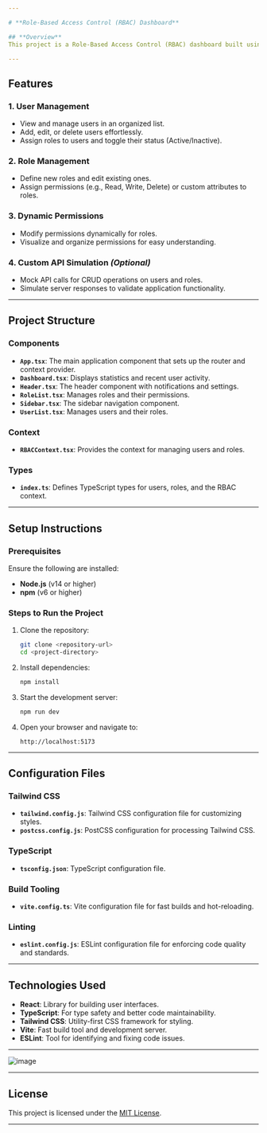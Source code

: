 ```yaml
---

# **Role-Based Access Control (RBAC) Dashboard**

## **Overview**
This project is a Role-Based Access Control (RBAC) dashboard built using **React**, **TypeScript**, and **Tailwind CSS**. It provides a secure and user-friendly interface for managing users, roles, and permissions efficiently. Administrators can assign roles, define permissions, and manage user activity in an intuitive and visually appealing dashboard.

---
```


## **Features**
### 1. **User Management**
- View and manage users in an organized list.
- Add, edit, or delete users effortlessly.
- Assign roles to users and toggle their status (Active/Inactive).

### 2. **Role Management**
- Define new roles and edit existing ones.
- Assign permissions (e.g., Read, Write, Delete) or custom attributes to roles.

### 3. **Dynamic Permissions**
- Modify permissions dynamically for roles.
- Visualize and organize permissions for easy understanding.

### 4. **Custom API Simulation** *(Optional)*
- Mock API calls for CRUD operations on users and roles.
- Simulate server responses to validate application functionality.

---

## **Project Structure**
### **Components**
- **`App.tsx`**: The main application component that sets up the router and context provider.
- **`Dashboard.tsx`**: Displays statistics and recent user activity.
- **`Header.tsx`**: The header component with notifications and settings.
- **`RoleList.tsx`**: Manages roles and their permissions.
- **`Sidebar.tsx`**: The sidebar navigation component.
- **`UserList.tsx`**: Manages users and their roles.

### **Context**
- **`RBACContext.tsx`**: Provides the context for managing users and roles.

### **Types**
- **`index.ts`**: Defines TypeScript types for users, roles, and the RBAC context.

---

## **Setup Instructions**
### **Prerequisites**
Ensure the following are installed:
- **Node.js** (v14 or higher)
- **npm** (v6 or higher)

### **Steps to Run the Project**
1. Clone the repository:
   ```bash
   git clone <repository-url>
   cd <project-directory>
   ```

2. Install dependencies:
   ```bash
   npm install
   ```

3. Start the development server:
   ```bash
   npm run dev
   ```

4. Open your browser and navigate to:
   ```
   http://localhost:5173
   ```

---

## **Configuration Files**
### Tailwind CSS
- **`tailwind.config.js`**: Tailwind CSS configuration file for customizing styles.
- **`postcss.config.js`**: PostCSS configuration for processing Tailwind CSS.

### TypeScript
- **`tsconfig.json`**: TypeScript configuration file.

### Build Tooling
- **`vite.config.ts`**: Vite configuration file for fast builds and hot-reloading.

### Linting
- **`eslint.config.js`**: ESLint configuration file for enforcing code quality and standards.

---

## **Technologies Used**
- **React**: Library for building user interfaces.
- **TypeScript**: For type safety and better code maintainability.
- **Tailwind CSS**: Utility-first CSS framework for styling.
- **Vite**: Fast build tool and development server.
- **ESLint**: Tool for identifying and fixing code issues.

---

![image](https://github.com/user-attachments/assets/606fea35-8168-484c-81ec-f9c6cd0256ec)

---
## **License**

This project is licensed under the [MIT License](LICENSE). 

---

